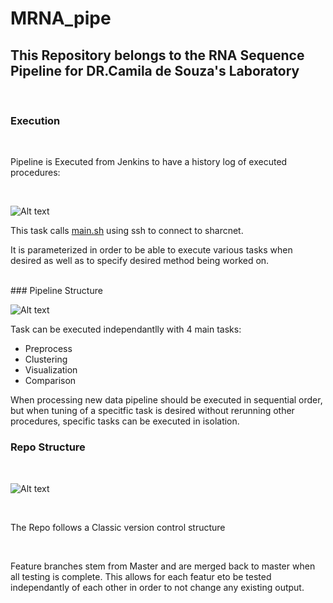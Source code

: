 # MRNA_pipe

## This Repository belongs to the RNA Sequence Pipeline for DR.Camila de Souza's Laboratory 

<br>

### Execution 
<br>

Pipeline is Executed from Jenkins to have a history log of executed procedures:

<br>

![Alt text](https://github.com/desouzalab/MRNA_pipe/blob/Master/docs/rna_jenkins.PNG "Title")

This task calls [main.sh](main.sh) using ssh to connect to sharcnet.

It is parameterized in order to be able to execute various tasks when desired as well as to specify desired method being worked on.

<br>
### Pipeline Structure 
<br>

![Alt text](https://github.com/desouzalab/MRNA_pipe/blob/Master/docs/Pipeline_Diagram.png "Title")

Task can be executed independantlly with 4 main tasks:

* Preprocess
* Clustering
* Visualization
* Comparison

When processing new data pipeline should be executed in sequential order, but when tuning of a specitfic task is desired without rerunning other procedures, specific tasks can be executed in isolation.
<br>
### Repo Structure

<br>

![Alt text](https://github.com/desouzalab/MRNA_pipe/blob/Master/docs/Repo_structure.png "Title")

<br>

The Repo follows a Classic version control structure 

<br>

Feature branches stem from Master and are merged back to master when all testing is complete.
This allows for each featur eto be tested independantly of each other in order to not change any existing output.

<br>

